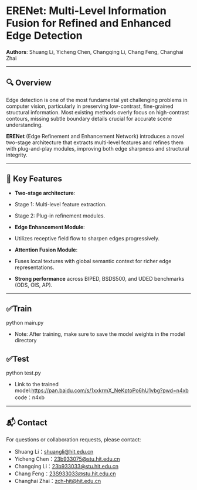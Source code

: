 # ERENet: Multi-Level Information Fusion for Refined and Enhanced Edge Detection

**Authors**: Shuang Li, Yicheng Chen, Changqing Li, Chang Feng, Changhai Zhai

---

## 🔍 Overview

Edge detection is one of the most fundamental yet challenging problems in computer vision, particularly in preserving low-contrast, fine-grained structural information. Most existing methods overly focus on high-contrast contours, missing subtle boundary details crucial for accurate scene understanding.

**ERENet** (Edge Refinement and Enhancement Network) introduces a novel two-stage architecture that extracts multi-level features and refines them with plug-and-play modules, improving both edge sharpness and structural integrity.

---

## 🎯 Key Features

-  **Two-stage architecture**:
  - Stage 1: Multi-level feature extraction.
  - Stage 2: Plug-in refinement modules.

-  **Edge Enhancement Module**:
  - Utilizes receptive field flow to sharpen edges progressively.

-  **Attention Fusion Module**:
  - Fuses local textures with global semantic context for richer edge representations.

-  **Strong performance** across BIPED, BSDS500, and UDED benchmarks (ODS, OIS, AP).

---

## ✅Train
python main.py 
  - Note: After training, make sure to save the model weights in the model directory
## ✅Test
python test.py 
  - Link to the trained model:https://pan.baidu.com/s/1xxkrmX_NeKptoPo6hU1vbg?pwd=n4xb  code：n4xb
---

## 📬 Contact
For questions or collaboration requests, please contact:

- Shuang Li：shuangli@hit.edu.cn
- Yicheng Chen：23b933075@stu.hit.edu.cn
- Changqing Li：23b933033@stu.hit.edu.cn
- Chang Feng：23S933033@stu.hit.edu.cn
- Changhai Zhai：zch-hit@hit.edu.cn

